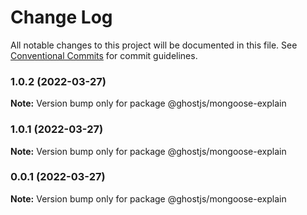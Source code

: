 # Change Log

All notable changes to this project will be documented in this file.
See [Conventional Commits](https://conventionalcommits.org) for commit guidelines.

### 1.0.2 (2022-03-27)

**Note:** Version bump only for package @ghostjs/mongoose-explain





### 1.0.1 (2022-03-27)

**Note:** Version bump only for package @ghostjs/mongoose-explain





### 0.0.1 (2022-03-27)

**Note:** Version bump only for package @ghostjs/mongoose-explain
